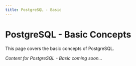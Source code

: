 ```yaml
---
title: PostgreSQL - Basic
---
```


# PostgreSQL - Basic Concepts

This page covers the basic concepts of PostgreSQL.

*Content for PostgreSQL - Basic coming soon...*

